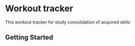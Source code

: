 # Workout tracker

This workout tracker for study consolidation of acquired skills

## Getting Started




